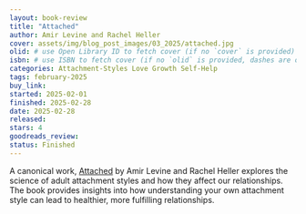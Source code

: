 ```yaml
---
layout: book-review
title: "Attached"
author: Amir Levine and Rachel Heller
cover: assets/img/blog_post_images/03_2025/attached.jpg
olid: # use Open Library ID to fetch cover (if no `cover` is provided)
isbn: # use ISBN to fetch cover (if no `olid` is provided, dashes are optional)
categories: Attachment-Styles Love Growth Self-Help
tags: february-2025
buy_link:
started: 2025-02-01
finished: 2025-02-28
date: 2025-02-28
released: 
stars: 4
goodreads_review: 
status: Finished
---
```


A canonical work, [Attached](https://www.amazon.com/Attached-Science-Adult-Attachment-YouFind/dp/1585429139) by Amir Levine and Rachel Heller explores the science of adult attachment styles and how they affect our relationships. The book provides insights into how understanding your own attachment style can lead to healthier, more fulfilling relationships.
